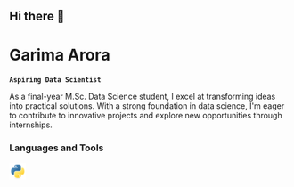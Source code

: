 ## Hi there 👋

<!--
**garimaarora15/garimaarora15** is a ✨ _special_ ✨ repository because its `README.md` (this file) appears on your GitHub profile.

Here are some ideas to get you started:

- 🔭 I’m currently working on ...
- 🌱 I’m currently learning ...
- 👯 I’m looking to collaborate on ...
- 🤔 I’m looking for help with ...
- 💬 Ask me about ...
- 📫 How to reach me: ...
- 😄 Pronouns: ...
- ⚡ Fun fact: ...
-->

# Garima Arora

**`Aspiring Data Scientist`**

As a final-year M.Sc. Data Science student, I excel at transforming ideas into practical solutions. With a strong foundation in data science, I'm eager to contribute to innovative projects and explore new opportunities through internships.

### Languages and Tools
<img align = "left" alt = "Python" width = "30px" style = "padding-right: 10px;" src = "https://github.com/devicons/devicon/blob/v2.16.0/icons/python/python-original.svg">
